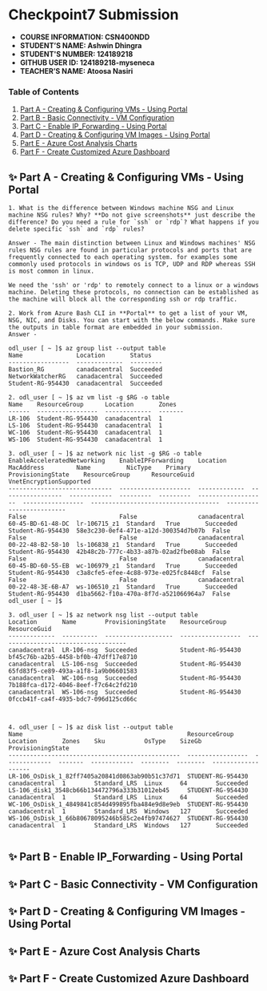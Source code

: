 # Checkpoint7 Submission

- **COURSE INFORMATION: CSN400NDD**
- **STUDENT’S NAME: Ashwin Dhingra**
- **STUDENT'S NUMBER: 124189218**
- **GITHUB USER ID: 124189218-myseneca**
- **TEACHER’S NAME: Atoosa Nasiri**

### Table of Contents

1. [Part A - Creating & Configuring VMs - Using Portal](#Part-A---Creating-&-Configuring-VMs---Using-Portal)
2. [Part B - Basic Connectivity - VM Configuration](#Part-B---Basic-Connectivity---VM-Configuration)
3. [Part C - Enable IP_Forwarding - Using Portal](#Part-C---Enable-IP_Forwarding---Using-Portal)
4. [Part D - Creating & Configuring VM Images - Using Portal](#Part-D---Creating-&-Configuring-VM-Images---Using-Portal)
5. [Part E - Azure Cost Analysis Charts](#Part-E---Azure-Cost-Analysis-Charts)
6. [Part F - Create Customized Azure Dashboard](#Part-F---Create-Customized-Azure-Dashboard)


## ✨ Part A - Creating & Configuring VMs - Using Portal
```
1. What is the difference between Windows machine NSG and Linux machine NSG rules? Why? **Do not give screenshots** just describe the difference? Do you need a rule for `ssh` or `rdp`? What happens if you delete specific `ssh` and `rdp` rules?

Answer - The main distinction between Linux and Windows machines' NSG rules NSG rules are found in particular protocols and ports that are frequently connected to each operating system. for examples some commonly used protocols in windows os is TCP, UDP and RDP whereas SSH is most common in linux.

We need the 'ssh' or 'rdp' to remotely connect to a linux or a windows machine. Deleting these protocols, no connection can be established as the machine will block all the corresponding ssh or rdp traffic.

2. Work from Azure Bash CLI in **Portal** to get a list of your VM, NSG, NIC, and Disks. You can start with the below commands. Make sure the outputs in table format are embedded in your submission.
Answer - 

odl_user [ ~ ]$ az group list --output table
Name               Location       Status
-----------------  -------------  ---------
Bastion_RG         canadacentral  Succeeded
NetworkWatcherRG   canadacentral  Succeeded
Student-RG-954430  canadacentral  Succeeded

2. odl_user [ ~ ]$ az vm list -g $RG -o table
Name    ResourceGroup      Location       Zones
------  -----------------  -------------  -------
LR-106  Student-RG-954430  canadacentral  1
LS-106  Student-RG-954430  canadacentral  1
WC-106  Student-RG-954430  canadacentral  1
WS-106  Student-RG-954430  canadacentral  1

3. odl_user [ ~ ]$ az network nic list -g $RG -o table
EnableAcceleratedNetworking    EnableIPForwarding    Location       MacAddress         Name          NicType    Primary    ProvisioningState    ResourceGroup      ResourceGuid                          VnetEncryptionSupported
-----------------------------  --------------------  -------------  -----------------  ------------  ---------  ---------  -------------------  -----------------  ------------------------------------  -------------------------
False                          False                 canadacentral  60-45-BD-61-48-DC  lr-106715_z1  Standard   True       Succeeded            Student-RG-954430  58e3c230-0ef4-471e-a12d-300354d7b07b  False
False                          False                 canadacentral  00-22-48-B2-58-10  ls-106838_z1  Standard   True       Succeeded            Student-RG-954430  42b48c2b-777c-4b33-a87b-02ad2fbe08ab  False
False                          False                 canadacentral  60-45-BD-60-55-EB  wc-106979_z1  Standard   True       Succeeded            Student-RG-954430  c3a8cfe5-efee-4c88-973e-e025fc8448cf  False
False                          False                 canadacentral  00-22-48-3E-6B-A7  ws-106510_z1  Standard   True       Succeeded            Student-RG-954430  d1ba5662-f10a-470a-8f7d-a521066964a7  False
odl_user [ ~ ]$ 

3. odl_user [ ~ ]$ az network nsg list --output table
Location       Name        ProvisioningState    ResourceGroup      ResourceGuid
-------------  ----------  -------------------  -----------------  ------------------------------------
canadacentral  LR-106-nsg  Succeeded            Student-RG-954430  bf45c76b-a2b5-4458-bf0b-47dff17e8710
canadacentral  LS-106-nsg  Succeeded            Student-RG-954430  65fd83f5-ce89-493a-a1f8-1a9b06601583
canadacentral  WC-106-nsg  Succeeded            Student-RG-954430  7b188fca-d172-4046-8eef-f7c64c2fd210
canadacentral  WS-106-nsg  Succeeded            Student-RG-954430  0fccb41f-ca4f-4935-bdc7-096d125cd66c



4. odl_user [ ~ ]$ az disk list --output table
Name                                              ResourceGroup      Location       Zones    Sku           OsType    SizeGb    ProvisioningState
------------------------------------------------  -----------------  -------------  -------  ------------  --------  --------  -------------------
LR-106_OsDisk_1_82ff7405a20841d0863ab90b51c37d71  STUDENT-RG-954430  canadacentral  1        Standard_LRS  Linux     64        Succeeded
LS-106_disk1_3548cb66b134472796a333b31012eb45     STUDENT-RG-954430  canadacentral  1        Standard_LRS  Linux     64        Succeeded
WC-106_OsDisk_1_4849841c854d499895fba484e9d8e9eb  STUDENT-RG-954430  canadacentral  1        Standard_LRS  Windows   127       Succeeded
WS-106_OsDisk_1_66b80678095246b585c2e4fb97474627  STUDENT-RG-954430  canadacentral  1        Standard_LRS  Windows   127       Succeeded


```



## ✨ Part B - Enable IP_Forwarding - Using Portal



## ✨ Part C - Basic Connectivity - VM Configuration


## ✨ Part D - Creating & Configuring VM Images - Using Portal


## ✨ Part E - Azure Cost Analysis Charts



## ✨ Part F - Create Customized Azure Dashboard